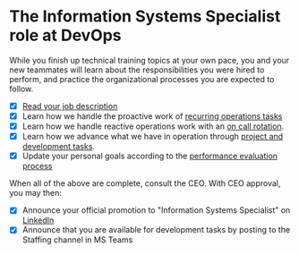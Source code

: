 # The Information Systems Specialist role at DevOps

While you finish up technical training topics at your own pace, you and your new teammates will learn about the responsibilities you were hired to perform, and practice the organizational processes you are expected to follow.

- [x] [Read your job description](./jobDescriptionSpecialist.md)
- [x] Learn how we handle the proactive work of [recurring operations tasks](https://github.com/dewv/ops/blob/master/recurringTasks.md)
- [x] Learn how we handle reactive operations work with an [on call rotation](https://github.com/dewv/ops/blob/master/onCallRotation.md).
- [x] Learn how we advance what we have in operation through [project and development tasks](./developmentTasks.md).
- [x] Update your personal goals according to the [performance evaluation process](./performanceEvaluation.md)

When all of the above are complete, consult the CEO. With CEO approval, you may then:

- [x] Announce your official promotion to "Information Systems Specialist" on [LinkedIn](https://linkedin.com/)
- [x] Announce that you are available for development tasks by posting to the Staffing channel in MS Teams
